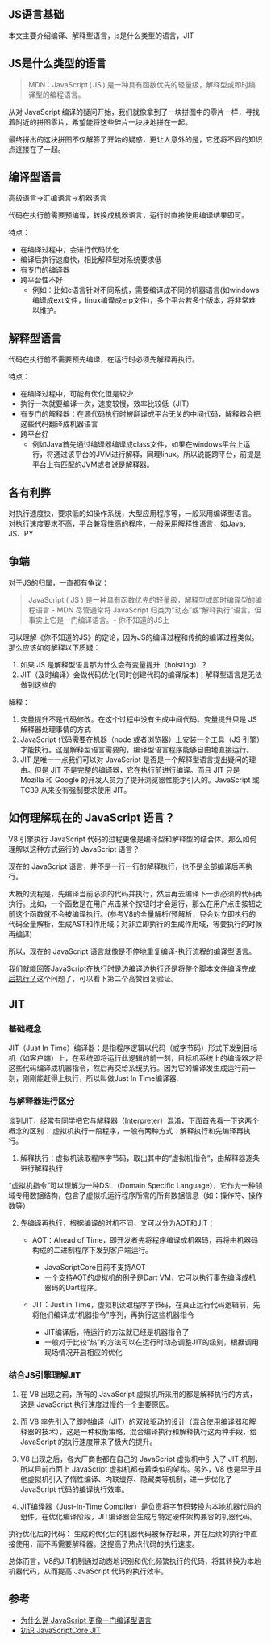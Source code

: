## JS语言基础
本文主要介绍编译、解释型语言，js是什么类型的语言，JIT

## JS是什么类型的语言

> MDN：JavaScript ( JS ) 是一种具有函数优先的轻量级，解释型或即时编译型的编程语言。

从对 JavaScript 编译的疑问开始，我们就像拿到了一块拼图中的零片一样，寻找着附近的拼图零片，希望能将这些碎片一块块地拼在一起。

最终拼出的这块拼图不仅解答了开始的疑惑，更让人意外的是，它还将不同的知识点连接在了一起。


## 编译型语言
高级语言->汇编语言->机器语言

代码在执行前需要预编译，转换成机器语言，运行时直接使用编译结果即可。

特点：

- 在编译过程中，会进行代码优化
- 编译后执行速度快，相比解释型对系统要求低
- 有专门的编译器
- 跨平台性不好 
   - 例如：比如c语言针对不同系统，需要编译成不同的机器语言(如windows编译成ext文件，linux编译成erp文件)，多个平台若多个版本，将非常难以维护。


## 解释型语言
代码在执行前不需要预先编译，在运行时必须先解释再执行。

特点：

- 在编译过程中，可能有优化但是较少
- 执行一次就要编译一次，速度较慢，效率比较低（JIT）
- 有专门的解释器：在源代码执行时被翻译成平台无关的中间代码，解释器会把这些代码翻译成机器语言
- 跨平台好 
   - 例如Java首先通过编译器编译成class文件，如果在windows平台上运行，将通过该平台的JVM进行解释，同理linux。所以说能跨平台，前提是平台上有匹配的JVM或者说是解释器。

## 各有利弊
对执行速度快，要求低的如操作系统，大型应用程序等，一般采用编译型语言。
对执行速度要求不高，平台兼容性高的程序，一般采用解释性语言，如Java、JS、PY


## 争端
对于JS的归属，一直都有争议：
> JavaScript ( JS ) 是一种具有函数优先的轻量级，解释型或即时编译型的编程语言 - MDN
尽管通常将 JavaScript 归类为“动态”或“解释执行”语言，但事实上它是一门编译语言。- 你不知道的JS上


可以理解《你不知道的JS》的定论，因为JS的编译过程和传统的编译过程类似。
那么应该如何解释以下质疑：

1. 如果 JS 是解释型语言那为什么会有变量提升（hoisting）？
1. JIT（及时编译）会做代码优化(同时创建代码的编译版本)；解释型语言是无法做到这些的

解释：

1. 变量提升不是代码修改。在这个过程中没有生成中间代码。变量提升只是 JS 解释器处理事情的方式
1. JavaScript 代码需要在机器（node 或者浏览器）上安装一个工具（JS 引擎）才能执行。这是解释型语言需要的。编译型语言程序能够自由地直接运行。
1. JIT 是唯一一点我们可以对 JavaScript 是否是一个解释型语言提出疑问的理由。但是 JIT 不是完整的编译器，它在执行前进行编译。而且 JIT 只是 Mozilla 和 Google 的开发人员为了提升浏览器性能才引入的。JavaScript 或 TC39 从来没有强制要求使用 JIT。


## 如何理解现在的 JavaScript 语言？

V8 引擎执行 JavaScript 代码的过程更像是编译型和解释型的结合体。那么如何理解以这种方式运行的 JavaScript 语言？

现在的 JavaScript 语言，并不是一行一行的解释执行，也不是全部编译后再执行。

大概的流程是，先编译当前必须的代码并执行，然后再去编译下一步必须的代码再执行。比如，一个函数是在用户点击某个按钮时才会运行，那么在用户点击按钮之前这个函数就不会被编译执行。(参考V8的全量解析/预解析，只会对立即执行的代码全量解析，生成AST和作用域；对非立即执行的生成作用域，等要执行的时候再编译)

所以，现在的 JavaScript 语言就像是不停地重复编译-执行流程的编译型语言。

我们就能回答[JavaScript在执行时是边编译边执行还是将整个脚本文件编译完成后执行？](https://www.zhihu.com/question/381924902)这个问题了，可以看下第二个高赞回复验证。

## JIT

### 基础概念

JIT（Just In Time）编译器：是指程序逻辑以代码（或字节码）形式下发到目标机（如客户端）上，在系统即将运行此逻辑的前一刻，目标机系统上的编译器才将这些代码编译成机器指令，然后再交给系统执行。因为它的编译发生成运行前一刻，刚刚能赶得上执行，所以叫做Just In Time编译器.


### 与解释器进行区分

谈到JIT，经常有同学把它与解释器（Interpreter）混淆，下面首先看一下这两个概念的区别：
虚拟机执行一段程序，一般有两种方式：解释执行和先编译再执行。


1. 解释执行：虚拟机读取程序字节码，取出其中的“虚拟机指令”，由解释器逐条进行解释执行

“虚拟机指令”可以理解为一种DSL（Domain Specific Language），它作为一种领域专用数据结构，包含了虚拟机运行程序所需的所有数据信息（如：操作符、操作数等）

2. 先编译再执行，根据编译的时机不同，又可以分为AOT和JIT：
   - AOT：Ahead of Time，即开发者先将程序编译成机器码，再将由机器码构成的二进制程序下发到客户端运行。
      - JavaScriptCore目前不支持AOT
      - 一个支持AOT的虚拟机的例子是Dart VM，它可以执行事先编译成机器码的Dart程序。


   - JIT：Just in Time，虚拟机读取程序字节码，在真正运行代码逻辑前，先将他们编译成“机器指令”序列，再执行这些机器指令

      - JIT编译后，待运行的方法就已经是机器指令了
      - 一般对于比较“热”的方法可以在运行时动态调整JIT的级别，根据调用现场情况开启相应的优化

### 结合JS引擎理解JIT

1. 在 V8 出现之前，所有的 JavaScript 虚拟机所采用的都是解释执行的方式，这是 JavaScript 执行速度过慢的一个主要原因。

2. 而 V8 率先引入了即时编译（JIT）的双轮驱动的设计（混合使用编译器和解释器的技术），这是一种权衡策略，混合编译执行和解释执行这两种手段，给 JavaScript 的执行速度带来了极大的提升。

3. V8 出现之后，各大厂商也都在自己的 JavaScript 虚拟机中引入了 JIT 机制，所以目前市面上 JavaScript 虚拟机都有着类似的架构。另外，V8 也是早于其他虚拟机引入了惰性编译、内联缓存、隐藏类等机制，进一步优化了 JavaScript 代码的编译执行效率。

4.  JIT编译器（Just-In-Time Compiler）是负责将字节码转换为本地机器代码的组件。在优化编译阶段，JIT编译器会生成与特定硬件架构兼容的机器代码。

执行优化后的代码： 生成的优化后的机器代码被保存起来，并在后续的执行中直接使用，而不再需要解释器。这提高了热点代码的执行速度。

总体而言，V8的JIT机制通过动态地识别和优化频繁执行的代码，将其转换为本地机器代码，从而提高 JavaScript 代码的执行效率。


## 参考

- [为什么说 JavaScript 更像一门编译型语言](https://zhuanlan.zhihu.com/p/601871778)
- [初识 JavaScriptCore JIT](https://juejin.cn/post/6890187786045882375)

